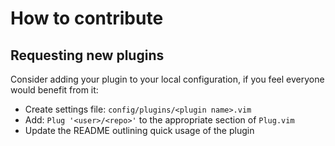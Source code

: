 # How to contribute 

## Requesting new plugins
Consider adding your plugin to your local configuration, if you feel everyone
would benefit from it:

- Create settings file: `config/plugins/<plugin name>.vim`
- Add: `Plug '<user>/<repo>'` to the appropriate section of `Plug.vim`
- Update the README outlining quick usage of the plugin
